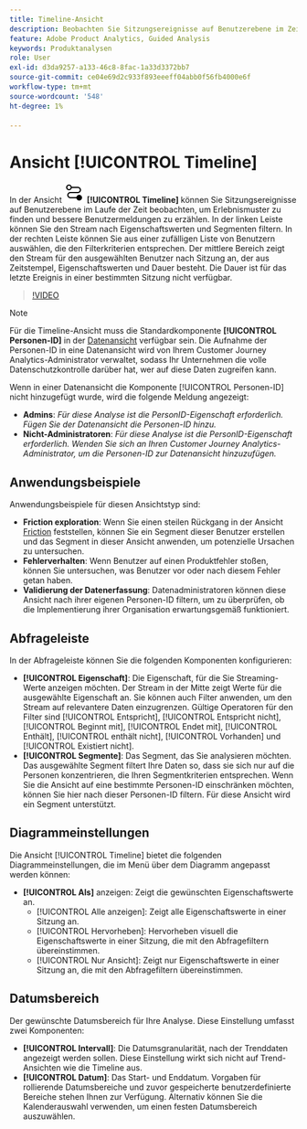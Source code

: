 ```yaml
---
title: Timeline-Ansicht
description: Beobachten Sie Sitzungsereignisse auf Benutzerebene im Zeitverlauf, um Erlebnismuster zu finden.
feature: Adobe Product Analytics, Guided Analysis
keywords: Produktanalysen
role: User
exl-id: d3da9257-a133-46c8-8fac-1a33d3372bb7
source-git-commit: ce04e69d2c933f893eeeff04abb0f56fb4000e6f
workflow-type: tm+mt
source-wordcount: '548'
ht-degree: 1%

---
```


# Ansicht [!UICONTROL Timeline]

In der Ansicht ![Timeline](/help/assets/icons/Timeline.svg) **[!UICONTROL Timeline]** können Sie Sitzungsereignisse auf Benutzerebene im Laufe der Zeit beobachten, um Erlebnismuster zu finden und bessere Benutzermeldungen zu erzählen. In der linken Leiste können Sie den Stream nach Eigenschaftswerten und Segmenten filtern. In der rechten Leiste können Sie aus einer zufälligen Liste von Benutzern auswählen, die den Filterkriterien entsprechen. Der mittlere Bereich zeigt den Stream für den ausgewählten Benutzer nach Sitzung an, der aus Zeitstempel, Eigenschaftswerten und Dauer besteht. Die Dauer ist für das letzte Ereignis in einer bestimmten Sitzung nicht verfügbar.

>[!VIDEO](https://video.tv.adobe.com/v/3427810/?learn=on)

>[!NOTE]
>
>Für die Timeline-Ansicht muss die Standardkomponente **[!UICONTROL Personen-ID]** in der [Datenansicht](/help/data-views/component-reference.md#optional) verfügbar sein. Die Aufnahme der Personen-ID in eine Datenansicht wird von Ihrem Customer Journey Analytics-Administrator verwaltet, sodass Ihr Unternehmen die volle Datenschutzkontrolle darüber hat, wer auf diese Daten zugreifen kann.

Wenn in einer Datenansicht die Komponente [!UICONTROL Personen-ID] nicht hinzugefügt wurde, wird die folgende Meldung angezeigt:

* **Admins**: *Für diese Analyse ist die PersonID-Eigenschaft erforderlich. Fügen Sie der Datenansicht die Personen-ID hinzu.*
* **Nicht-Administratoren**: *Für diese Analyse ist die PersonID-Eigenschaft erforderlich. Wenden Sie sich an Ihren Customer Journey Analytics-Administrator, um die Personen-ID zur Datenansicht hinzuzufügen.*

## Anwendungsbeispiele

Anwendungsbeispiele für diesen Ansichtstyp sind:

* **Friction exploration**: Wenn Sie einen steilen Rückgang in der Ansicht [Friction](funnel.md) feststellen, können Sie ein Segment dieser Benutzer erstellen und das Segment in dieser Ansicht anwenden, um potenzielle Ursachen zu untersuchen.
* **Fehlerverhalten**: Wenn Benutzer auf einen Produktfehler stoßen, können Sie untersuchen, was Benutzer vor oder nach diesem Fehler getan haben.
* **Validierung der Datenerfassung**: Datenadministratoren können diese Ansicht nach ihrer eigenen Personen-ID filtern, um zu überprüfen, ob die Implementierung ihrer Organisation erwartungsgemäß funktioniert.

## Abfrageleiste

In der Abfrageleiste können Sie die folgenden Komponenten konfigurieren:

* **[!UICONTROL Eigenschaft]**: Die Eigenschaft, für die Sie Streaming-Werte anzeigen möchten. Der Stream in der Mitte zeigt Werte für die ausgewählte Eigenschaft an. Sie können auch Filter anwenden, um den Stream auf relevantere Daten einzugrenzen. Gültige Operatoren für den Filter sind [!UICONTROL Entspricht], [!UICONTROL Entspricht nicht], [!UICONTROL Beginnt mit], [!UICONTROL Endet mit], [!UICONTROL Enthält], [!UICONTROL enthält nicht], [!UICONTROL Vorhanden] und [!UICONTROL Existiert nicht].
* **[!UICONTROL Segmente]**: Das Segment, das Sie analysieren möchten. Das ausgewählte Segment filtert Ihre Daten so, dass sie sich nur auf die Personen konzentrieren, die Ihren Segmentkriterien entsprechen. Wenn Sie die Ansicht auf eine bestimmte Personen-ID einschränken möchten, können Sie hier nach dieser Personen-ID filtern. Für diese Ansicht wird ein Segment unterstützt.

## Diagrammeinstellungen

Die Ansicht [!UICONTROL Timeline] bietet die folgenden Diagrammeinstellungen, die im Menü über dem Diagramm angepasst werden können:

* **[!UICONTROL Als]** anzeigen: Zeigt die gewünschten Eigenschaftswerte an.
   * [!UICONTROL Alle anzeigen]: Zeigt alle Eigenschaftswerte in einer Sitzung an.
   * [!UICONTROL Hervorheben]: Hervorheben visuell die Eigenschaftswerte in einer Sitzung, die mit den Abfragefiltern übereinstimmen.
   * [!UICONTROL Nur Ansicht]: Zeigt nur Eigenschaftswerte in einer Sitzung an, die mit den Abfragefiltern übereinstimmen.

## Datumsbereich

Der gewünschte Datumsbereich für Ihre Analyse. Diese Einstellung umfasst zwei Komponenten:

* **[!UICONTROL Intervall]**: Die Datumsgranularität, nach der Trenddaten angezeigt werden sollen. Diese Einstellung wirkt sich nicht auf Trend-Ansichten wie die Timeline aus.
* **[!UICONTROL Datum]**: Das Start- und Enddatum. Vorgaben für rollierende Datumsbereiche und zuvor gespeicherte benutzerdefinierte Bereiche stehen Ihnen zur Verfügung. Alternativ können Sie die Kalenderauswahl verwenden, um einen festen Datumsbereich auszuwählen.
